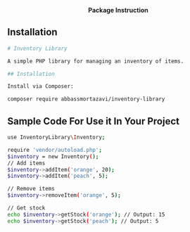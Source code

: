 <p align="center"><a target="_blank"></a> <b>Package Instruction</b>
<p align="center">

</p>



## Installation
```sh
# Inventory Library

A simple PHP library for managing an inventory of items.

## Installation

Install via Composer:

composer require abbassmortazavi/inventory-library
```

## Sample Code For Use it In Your Project
```sh
use InventoryLibrary\Inventory;

require 'vendor/autoload.php';
$inventory = new Inventory();
// Add items
$inventory->addItem('orange', 20);
$inventory->addItem('peach', 5);

// Remove items
$inventory->removeItem('orange', 5);

// Get stock
echo $inventory->getStock('orange'); // Output: 15
echo $inventory->getStock('peach'); // Output: 5
```